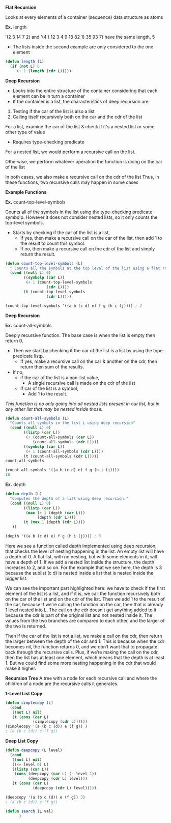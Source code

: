 


**Flat Recursion**

Looks at every elements of a container (sequence) data structure as atoms

**Ex.** length

'(2 3 14 7 2) and '(4 ( 12 3 4 9 18 82 1) 35 93 7) have the same length, 5
- The lists inside the second example are only considered to the one element


```lisp
(defun length (L)
  (if (not L) 0
     (+ 1 (length (cdr L)))))
```

**Deep Recursion**

- Looks into the entire structure of the container considering that each element can be in turn a container
- If the container is a list, the characteristics of deep recursion are:
1. Testing if the car of the list is also a list
2. Calling itself recursively both on the car and the cdr of the list

For a list, examine the car of the list & check if it's a nested list or some other type of value
- Requires type-checking predicate

For a nested list, we would perform a recursive call on the list. 

Otherwise, we perform whatever operation the function is doing on the car of the list

In both cases, we also make a recursive call on the cdr of the list
Thus, in these functions, two recursive calls may happen in some cases

**Example Functions**

**Ex.** count-top-level-symbols

Counts all of the symbols in the list using the type-checking predicate symbolp. However it does not consider nested lists, so it only counts the top-level symbols.
- Starts by checking if the car of the list is a list,
  - If yes, then make a recursive call on the car of the list, then add 1 to the result to count this symbol.
  - If no, then make a recursive call on the cdr of the list and simply return the result.

```lisp
(defun count-top-level-symbols (L)
  " Counts all the symbols at the top level of the list using a flat recursion."
  (cond ((null L) 0)
        ((symbolp (car L))
         (+ 1 (count-top-level-symbols 
                  (cdr L))))
        (t (count-top-level-symbols 
                  (cdr L)))))

(count-top-level-symbols '((a b (c d) e) f g (h i (j)))) ; 2
```

**Deep Recursion**

**Ex.** count-all-symbols

Deeply recursive function. The base case is when the list is empty then return 0.
- Then we start by checking if the car of the list is a list by using the type-predicate listp.
  - If yes, make a recursive call on the car & another on the cdr, then return then sum of the results.
- If no, 
  - if the car of the list is a non-list value, 
    - A single recursive call is made on the cdr of the list
  - If car of the list is a symbol, 
    - Add 1 to the result.

*This function is no only going into all nested lists present in our list, but in any other list that may be nested inside those.*

```lisp
(defun count-all-symbols (L)
  "Counts all symbols in the list L using deep recursion"
  (cond ((null L) 0)
        ((listp (car L))
         (+ (count-all-symbols (car L))
            (count-all-symbols (cdr L))))
        ((symbolp (car L))
         (+ 1 (count-all-symbols (cdr L))))
        (t (count-all-symbols (cdr L)))))
count-all-symbols

(count-all-symbols '((a b (c d) e) f g (h i (j))))
10

```

**Ex.** depth

```lisp
(defun depth (L)
  "Computes the depth of a list using deep recursion."
  (cond ((null L) 0)
        ((listp (car L))
         (max (+ 1 (depth (car L))) 
              (depth (cdr L))))
        (t (max 1 (depth (cdr L))))
   ))

(depth '((a b (c d) e) f g (h i (j)))) ; 3
```

Here we see a function called depth implemented using deep recursion, that checks the level of nesting happening in the list. An empty list will have a depth of 0. A flat list, with no nesting, but with some elements in it, will have a depth of 1. If we add a nested list inside the structure, the depth increases to 2, and so on. For the example that we see here, the depth is 3 because the sublist (c d) is nested inside a list that is nested inside the bigger list. 

We can see the important part highlighted here: we have to check if the first element of the list is a list, and if it is, we call the function recursively both on the car of the list and on the cdr of the list. Then we add 1 to the result of the car, because if we’re calling the function on the car, then that is already 1 level nested into L. The call on the cdr doesn’t get anything added to it because the cdr is part of the original list and not nested inside it. The values from the two branches are compared to each other, and the larger of the two is returned. 

Then if the car of the list is not a list, we make a call on the cdr, then return the larger between the depth of the cdr and 1. This is because when the cdr becomes nil, the function returns 0, and we don’t want that to propagate back through the recursive calls. Plus, if we’re making the call on the cdr, then the list has at least one element, which means that the depth is at least 1. But we could find some more nesting happening in the cdr that would make it higher. 

**Recursion Tree**
A tree with a node for each recursive call and where the children of a node are the recursive calls it generates. 

**1-Level List Copy**

```lisp
(defun simplecopy (L)
  (cond
   ((not L) nil)
   (t (cons (car L) 
            (simplecopy (cdr L))))))
(simplecopy '(a (b c (d)) e (f g)) )
; (a (b c (d)) e (f g))
```

**Deep List Copy**

```lisp
(defun deepcopy (L level)
  (cond
   ((not L) nil)
   ((<= level 0) L)
   ((listp (car L))
    (cons (deepcopy (car L) (- level 1))
          (deepcopy (cdr L) level)))
   (t (cons (car L)
            (deepcopy (cdr L) level)))))

(deepcopy '(a (b c (d)) e (f g)) 3)
; (a (b c (d)) e (f g))
```

```lisp
(defun search (L val)
      )
```